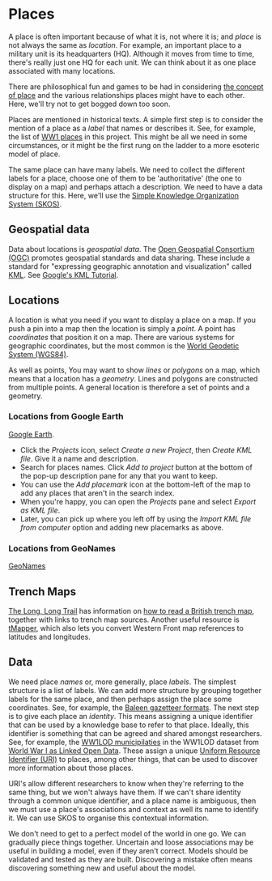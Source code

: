 # Places

A place is often important because of what it is, not where it is; and *place* is not always the same as *location*. For example, an important place to a military unit is its headquarters (HQ). Although it moves from time to time, there's really just one HQ for each unit. We can think about it as one place associated with many locations.

There are philosophical fun and games to be had in considering [the concept of place](https://www.oxfordbibliographies.com/display/document/obo-9780199874002/obo-9780199874002-0159.xml) and the various relationships places might have to each other. Here, we'll try not to get bogged down too soon.

Places are mentioned in historical texts. A simple first step is to consider the mention of a place as a *label* that names or describes it. See, for example, the list of [WW1 places](../lists/ww1-places.txt) in this project. This might be all we need in some circumstances, or it might be the first rung on the ladder to a more esoteric model of place.

The same place can have many labels. We need to collect the different labels for a place, choose one of them to be 'authoritative' (the one to display on a map) and perhaps attach a description. We need to have a data structure for this. Here, we'll use the [Simple Knowledge Organization System (SKOS)](https://www.w3.org/TR/skos-primer/).

## Geospatial data

Data about locations is *geospatial data*. The [Open Geospatial Consortium (OGC)](https://www.ogc.org/) promotes geospatial standards and data sharing. These include a standard for "expressing geographic annotation and visualization" called [KML](https://www.ogc.org/standard/kml/). See [Google's KML Tutorial](https://developers.google.com/kml/documentation/kml_tut).

## Locations

A location is what you need if you want to display a place on a map. If you push a pin into a map then the location is simply a *point*. A point has *coordinates* that position it on a map. There are various systems for geographic coordinates, but the most common is the [World Geodetic System (WGS84)](https://gisgeography.com/wgs84-world-geodetic-system/).

As well as points, You may want to show *lines* or *polygons* on a map, which means that a location has a *geometry*. Lines and polygons are constructed from multiple points. A general location is therefore a set of points and a geometry. 

### Locations from Google Earth

[Google Earth](https://earth.google.com/).

* Click the *Projects* icon, select *Create a new Project*, then *Create KML file*. Give it a name and description.
* Search for places names. Click *Add to project* button at the bottom of the pop-up description pane for any that you want to keep.
* You can use the *Add placemark* icon at the bottom-left of the map to add any places that aren't in the search index.
* When you're happy, you can open the *Projects* pane and select *Export as KML file*.
* Later, you can pick up where you left off by using the *Import KML file from computer* option and adding new placemarks as above.

### Locations from GeoNames

[GeoNames](https://www.geonames.org/)

## Trench Maps

[The Long, Long Trail](https://www.longlongtrail.co.uk) has information on [how to read a British trench map](https://www.longlongtrail.co.uk/battlefields/how-to-read-a-british-trench-map/), together with links to trench map sources. Another useful resource is [tMapper](https://www.tmapper.com/), which also lets you convert Western Front map references to latitudes and longitudes.

## Data

We need place *names* or, more generally, place *labels*. The simplest structure is a list of labels. We can add more structure by grouping together labels for the same place, and then perhaps assign the place some coordinates. See, for example, the [Baleen gazetteer formats](https://github.com/dstl/baleen/wiki/Gazetteer-Formats). The next step is to give each place an *identity*. This means assigning a unique identifier that can be used by a knowledge base to refer to that place. Ideally, this identifier is something that can be agreed and shared amongst researchers. See, for example, the [WW1LOD municipilaties](http://demo.seco.tkk.fi/ssaha/project/index.shtml?type=http%3A%2F%2Fldf.fi%2Fww1lod%2Fschema%23Municipality&model=ww1lod) in the WW1LOD dataset from [World War I as Linked Open Data](https://www.ldf.fi/dataset/ww1lod/). These assign a unique [Uniform Resource Identifier (URI)](https://en.wikipedia.org/wiki/Uniform_Resource_Identifier) to places, among other things, that can be used to discover more information about those places. 

URI's allow different researchers to know when they're referring to the same thing, but we won't always have them. If we can't share identity through a common unique identifier, and a place name is ambiguous, then we must use a place's associations and context as well its name to identify it. We can use SKOS to organise this contextual information.

We don't need to get to a perfect model of the world in one go. We can gradually piece things together. Uncertain and loose associations may be useful in building a model, even if they aren't correct. Models should be validated and tested as they are built. Discovering a mistake often means discovering something new and useful about the model.

